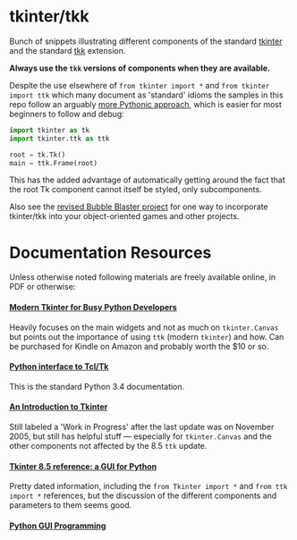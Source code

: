 tkinter/tkk
===========

Bunch of snippets illustrating different components of the standard
[tkinter](https://docs.python.org/3.4/library/tkinter.html) and the
standard [tkk](https://docs.python.org/3.4/library/tkinter.ttk.html)
extension.

**Always use the `tkk` versions of components when they are available.**

Despite the use elsewhere of `from tkinter import *` and
`from tkinter import ttk` which many document as 'standard'
idioms the samples in this repo follow an arguably [more Pythonic
approach](https://docs.python.org/3.4/howto/doanddont.html), which is
easier for most beginners to follow and debug:

```python
import tkinter as tk
import tkinter.ttk as ttk

root = tk.Tk()
main = ttk.Frame(root)
```
This has the added advantage of automatically getting around the fact
that the root Tk component cannot itself be styled, only subcomponents.

Also see the [revised Bubble Blaster
project](https://github.com/skilstak/dk-help-your-kids-with-computer-coding/blob/master/bubble-blaster/revised-oop.py)
for one way to incorporate tkinter/tkk into your object-oriented games
and other projects.

Documentation Resources
=======================

Unless otherwise noted following materials are freely available online,
in PDF or otherwise:

#### [Modern Tkinter for Busy Python Developers](http://www.amazon.com/Modern-Tkinter-Busy-Python-Developers-ebook/dp/B0071QDNLO)

Heavily focuses on the main widgets and not as much on `tkinter.Canvas`
but points out the importance of using `ttk` (modern `tkinter`) and
how. Can be purchased for Kindle on Amazon and probably worth the $10
or so.

#### [Python interface to Tcl/Tk](https://docs.python.org/3.4/library/tkinter.html)

This is the standard Python 3.4 documentation.

#### [An Introduction to Tkinter](http://effbot.org/tkinterbook/)

Still labeled a 'Work in Progress' after the last update was on November
2005, but still has helpful stuff &mdash; especially for `tkinter.Canvas`
and the other components not affected by the 8.5 `ttk` update.

#### [Tkinter 8.5 reference: a GUI for Python](http://infohost.nmt.edu/tcc/help/pubs/tkinter/web/index.html)

Pretty dated information, including the `from Tkinter import *` and `from
ttk import *` references, but the discussion of the different components and
parameters to them seems good.

#### [Python GUI Programming](http://www.tutorialspoint.com/python/python_gui_programming.htm)
